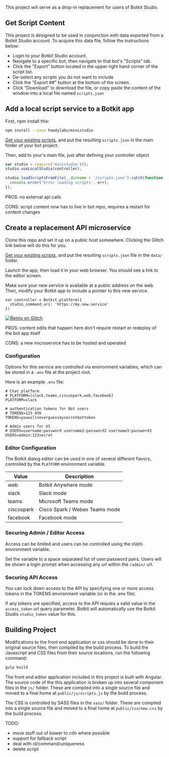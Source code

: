 This project will serve as a drop-in replacement for users of Botkit Studio.

## Get Script Content

This project is designed to be used in conjunction with data exported from a Botkit Studio account.  To acquire this data file, follow the instructions below:

* Login to your Botkit Studio account.  
* Navigate to a specific bot, then navigate to that bot's "Scripts" tab.
* Click the "Export" button located in the upper right hand corner of the script list.
* De-select any scripts you do not want to include
* Click the "Export ##" button at the bottom of the screen.
* Click "Download" to download the file, or copy paste the content of the window into a local file named `scripts.json`

## Add a local script service to a Botkit app

First, npm install this:

```bash
npm install --save howdylabs/ministudio
```

[Get your existing scripts](#get-script-content), and put the resulting `scripts.json` in the main folder of your bot project.

Then, add to your's main file, just after defining your controller object

```js
var studio = require('ministudio')();
studio.useLocalStudio(controller);

studio.loadScriptsFromFile(__dirname + '/scripts.json').catch(function(err) {
  console.error('Error loading scripts', err);
});
```

PROS: no external api calls

CONS: script content now has to live in bot repo, requires a restart for content changes


## Create a replacement API microservice

Clone this repo and set it up on a public host somewhere. Clicking the Glitch link below will do this for you.

[Get your existing scripts](#get-script-content), and put the resulting `scripts.json` file in the `data/` folder.

Launch the app, then load it in your web browser. You should see a link to the editor screen.

Make sure your new service is available at a public address on the web. Then, modify your Botkit app to include a pointer to this new service.

```
var controller = Botkit.platform({
  studio_command_uri: 'https://my.new.service'
})
```

[![Remix on Glitch](https://cdn.glitch.com/2703baf2-b643-4da7-ab91-7ee2a2d00b5b%2Fremix-button.svg)](https://glitch.com/edit/#!/import/github/howdylabs/ministudio)

PROS: content edits that happen here don't require restart or redeploy of the bot app itself

CONS: a new microservice has to be hosted and operated

### Configuration

Options for this service are controlled via environment variables, which can be stored in a `.env` file at the project root.

Here is an example `.env` file:

```
# Chat platform
# PLATFORM=[slack,teams,ciscospark,web,facebook]
PLATFORM=slack

# authentication tokens for Bot users
# TOKENS=123 456
TOKENS=youwillneverguessmysecretbottoken

# Admin users for UI
# USERS=username:password username2:password2 username3:password3
USERS=admin:123secret
```

### Editor Configuration

The Botkit dialog editor can be used in one of several different flavors, controlled by the `PLATFORM` environment variable.

| Value | Description
|--- |---
| web | Botkit Anywhere mode
| slack | Slack mode
| teams | Microsoft Teams mode
| ciscospark | Cisco Spark / Webex Teams mode
| facebook | Facebook mode


### Securing Admin / Editor Access

Access can be limited and users can be controlled using the `USERS` environment variable.

Set the variable to a space separated list of user:password pairs. Users will be shown a login prompt when accessing any url within the `/admin/` url.

### Securing API Access

You can lock down access to the API by specifying one or more access tokens in the TOKENS environment variable (or in the .env file).  

If any tokens are specified, access to the API requies a valid value in the `access_token` url query parameter.  Botkit will automatically use the Botkit Studio `studio_token` value for this.

## Building Project

Modifications to the front end application or css should be done to their original source files, then compiled by the build process. To build the Javascript and CSS files from their source locations, run the following command:

```bash
gulp build
```

The front end editor application included in this project is built with Angular. The source code of the this application is broken up into several component files in the `js/` folder. These are compiled into a single source file and moved to a final home at `public/js/scripts.js`  by the build process.

The CSS is controlled by SASS files in the `sass/` folder. These are compiled into a single source file and moved to a final home at `public/css/new.css`  by the build process.





TODO:

* move stuff out of bower to cdn where possible
* support for fallback script
* deal with id/command/uniqueness
* delete script

